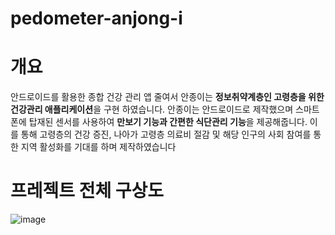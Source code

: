 ﻿# pedometer-anjong-i

# 개요
안드로이드를 활용한 종합 건강 관리 앱 줄여서 안종이는 **정보취약계층인 고령층을 위한 건강관리 애플리케이션**을 구현 하였습니다.
안종이는 안드로이드로 제작했으며 스마트폰에 탑재된 센서를 사용하여 **만보기 기능과 간편한 식단관리 기능**을 제공해줍니다.
이를 통해 고령층의 건강 증진, 나아가 고령층 의료비 절감 및 해당 인구의 사회 참여를 통한 지역 활성화를 기대를 하며 제작하였습니다












# 프레젝트 전체 구상도
![image](https://user-images.githubusercontent.com/96811668/227518420-c8709112-4a6b-482a-933a-bfcbd04a9481.png)

